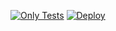 [![Only Tests](https://github.com/P4piJoke/blog-rest-api/actions/workflows/only-tests.yml/badge.svg)](https://github.com/P4piJoke/blog-rest-api/actions/workflows/only-tests.yml)
[![Deploy](https://github.com/P4piJoke/blog-rest-api/actions/workflows/deploy.yml/badge.svg)](https://github.com/P4piJoke/blog-rest-api/actions/workflows/deploy.yml)
